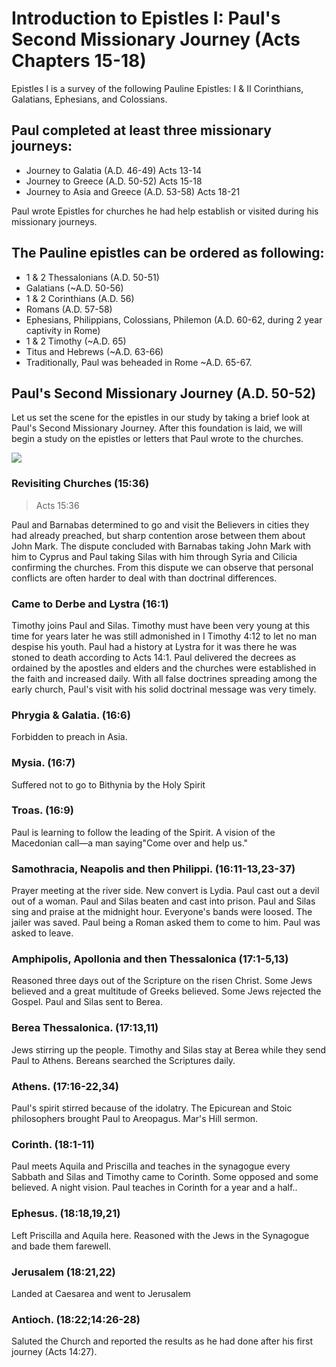 # Introduction to Epistles I: Paul&apos;s Second Missionary Journey (Acts Chapters 15-18)

Epistles I is a survey of the following Pauline Epistles: I &amp; II Corinthians, Galatians, Ephesians, and Colossians. 

## Paul completed at least three missionary journeys:

- Journey to Galatia (A.D. 46-49) Acts 13-14
- Journey to Greece (A.D. 50-52) Acts 15-18
- Journey to Asia and Greece (A.D. 53-58) Acts 18-21

 Paul wrote Epistles for churches he had help establish or visited during his missionary journeys.

## The Pauline epistles can be ordered as following:

- 1 &amp; 2 Thessalonians (A.D. 50-51)
- Galatians (~A.D. 50-56)
- 1 &amp; 2 Corinthians (A.D. 56)
- Romans (A.D. 57-58)
- Ephesians, Philippians, Colossians, Philemon (A.D. 60-62, during 2 year captivity in Rome)
- 1 &amp; 2 Timothy (~A.D. 65)
- Titus and Hebrews (~A.D. 63-66)
- Traditionally, Paul was beheaded in Rome ~A.D. 65-67.

## Paul&apos;s Second Missionary Journey (A.D. 50-52)

Let us set the scene for the epistles in our study by taking a brief look at Paul's Second Missionary Journey. After this foundation is laid, we will begin a study on the epistles or letters that Paul wrote to the churches.

<img src="/assets/img/maps/paul-second-journey.png" id="paul-2nd-journey">

### Revisiting Churches (15:36)

> Acts 15:36

Paul and Barnabas determined to go and visit the Believers in cities they had already preached, but sharp contention arose between them about John Mark. The dispute concluded with Barnabas taking John Mark with him to Cyprus and Paul taking Silas with him through Syria and Cilicia confirming the churches. From this dispute we can observe that personal conflicts are often harder to deal with than doctrinal differences.

### Came to Derbe and Lystra (16:1) 

Timothy joins Paul and Silas. Timothy must have been very young at this time for years later he was still admonished in I Timothy 4:12 to let no man despise his youth. Paul had a history at Lystra for it was there he was stoned to death according to Acts 14:1. Paul delivered the decrees as ordained by the apostles and elders and the churches were established in the faith and increased daily. With all false doctrines spreading among the early church, Paul's visit with his solid doctrinal message was very timely.

### Phrygia &amp; Galatia. (16:6) 
Forbidden to preach in Asia.

### Mysia. (16:7) 
Suffered not to go to Bithynia by the Holy Spirit
### Troas. (16:9) 
Paul is learning to follow the leading of the Spirit. A vision of the Macedonian call—a man saying"Come over and help us."
### Samothracia, Neapolis and then Philippi. (16:11-13,23-37)
Prayer meeting at the river side. New convert is Lydia. Paul cast out a devil out of a woman. Paul and Silas beaten and cast into prison. Paul and Silas sing and praise at the midnight hour. Everyone's bands were loosed. The jailer was saved. Paul being a Roman asked them to come to him. Paul was asked to leave.
### Amphipolis, Apollonia and then Thessalonica (17:1-5,13)
Reasoned three days out of the Scripture on the risen Christ. Some Jews believed and a great multitude of Greeks believed. Some Jews rejected the Gospel. Paul and Silas sent to Berea.
### Berea Thessalonica. (17:13,11)
Jews stirring up the people. Timothy and Silas stay at Berea while they send Paul to Athens. Bereans searched the Scriptures daily.
### Athens. (17:16-22,34)
Paul's spirit stirred because of the idolatry. The Epicurean and Stoic philosophers brought Paul to Areopagus. Mar's Hill sermon.
### Corinth. (18:1-11)
Paul meets Aquila and Priscilla and teaches in the synagogue every Sabbath and Silas and Timothy came to Corinth. Some opposed and some believed. A night vision. Paul teaches in Corinth for a year and a half..
### Ephesus. (18:18,19,21)
Left Priscilla and Aquila here. Reasoned with the Jews in the Synagogue and bade them farewell.
### Jerusalem (18:21,22)
Landed at Caesarea and went to Jerusalem

### Antioch. (18:22;14:26-28)
Saluted the Church and reported the results as he had done after his first journey (Acts 14:27).